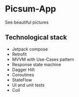 # Picsum-App
See beautiful pictures

## Technological stack
- Jetpack compose
- Retrofit
- MVVM with Use-Cases pattern
- Response state machine
- Dagger Hilt
- Coroutines
- StateFlow
- UI and unit tests
- Coil 

